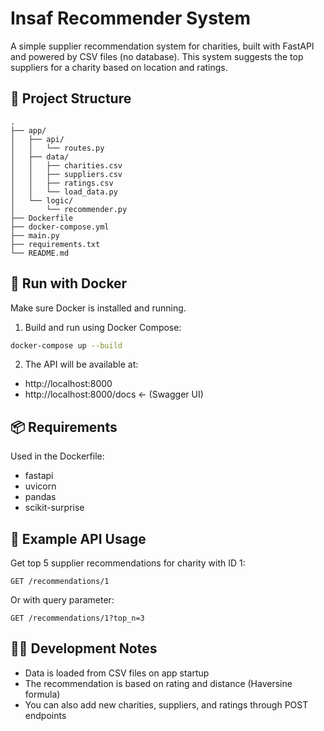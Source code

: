 # Insaf Recommender System

A simple supplier recommendation system for charities, built with FastAPI and powered by CSV files (no database). This system suggests the top suppliers for a charity based on location and ratings.

## 📁 Project Structure

```
.
├── app/
│   ├── api/
│   │   └── routes.py
│   ├── data/
│   │   ├── charities.csv
│   │   ├── suppliers.csv
│   │   ├── ratings.csv
│   │   └── load_data.py
│   └── logic/
│       └── recommender.py
├── Dockerfile
├── docker-compose.yml
├── main.py
├── requirements.txt
└── README.md
```

## 🚀 Run with Docker

Make sure Docker is installed and running.

1. Build and run using Docker Compose:

```bash
docker-compose up --build
```

2. The API will be available at:

- http://localhost:8000  
- http://localhost:8000/docs ← (Swagger UI)

## 📦 Requirements

Used in the Dockerfile:

- fastapi
- uvicorn
- pandas
- scikit-surprise

## 🧪 Example API Usage

Get top 5 supplier recommendations for charity with ID 1:

```
GET /recommendations/1
```

Or with query parameter:

```
GET /recommendations/1?top_n=3
```

## 👨‍💻 Development Notes

- Data is loaded from CSV files on app startup
- The recommendation is based on rating and distance (Haversine formula)
- You can also add new charities, suppliers, and ratings through POST endpoints